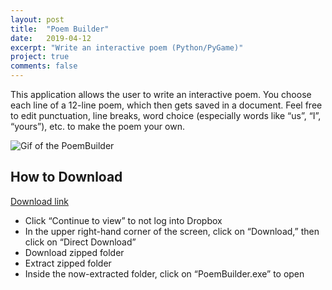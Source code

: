```yaml
---
layout: post
title:  "Poem Builder"
date:   2019-04-12
excerpt: "Write an interactive poem (Python/PyGame)"
project: true
comments: false
---
```


This application allows the user to write an interactive poem. You choose each line of a 12-line poem, which then gets saved in a document. Feel free to edit punctuation, line breaks, word choice (especially words like “us”, “I”, “yours”), etc. to make the poem your own.  

<img src="https://i.imgur.com/mEUN8hQ.gif" alt="Gif of the PoemBuilder">

## How to Download
[Download link](https://www.dropbox.com/s/zwzagms814mgyxj/PoemBuilder.zip?dl=0)

* Click “Continue to view” to not log into Dropbox
* In the upper right-hand corner of the screen, click on “Download,” then click on “Direct Download”
* Download zipped folder
* Extract zipped folder
* Inside the now-extracted folder, click on “PoemBuilder.exe” to open
